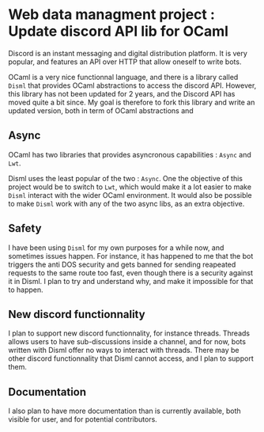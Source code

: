 # Web data managment project : Update discord API lib for OCaml

Discord is an instant messaging and digital distribution platform. It is very
popular, and features an API over HTTP that allow oneself to write bots.

OCaml is a very nice functionnal language, and there is a library called `Disml`
that provides OCaml abstractions to access the discord API. However, this
library has not been updated for 2 years, and the Discord API has moved quite a
bit since. My goal is therefore to fork this library and write an updated
version, both in term of OCaml abstractions and

## Async

OCaml has two libraries that provides asyncronous capabilities : `Async` and
`Lwt`.

Disml uses the least popular of the two : `Async`. One the objective of this
project would be to switch to `Lwt`, which would make it a lot easier to make
`Disml` interact with the wider OCaml environment.
It would also be possible to make `Disml` work with any of the two async libs,
as an extra objective.

## Safety

I have been using `Disml` for my own purposes for a while now, and sometimes
issues happen. For instance, it has happened to me that the bot triggers the
anti DOS security and gets banned for sending reapeated requests to the same
route too fast, even though there is a security against it in Disml. I plan to
try and understand why, and make it impossible for that to happen.

## New discord functionnality

I plan to support new discord functionnality, for instance threads. Threads
allows users to have sub-discussions inside a channel, and for now, bots written
with Disml offer no ways to interact with threads.
There may be other discord functionnality that Disml cannot access, and I plan
to support them.

## Documentation

I also plan to have more documentation than is currently available, both visible
for user, and for potential contributors.